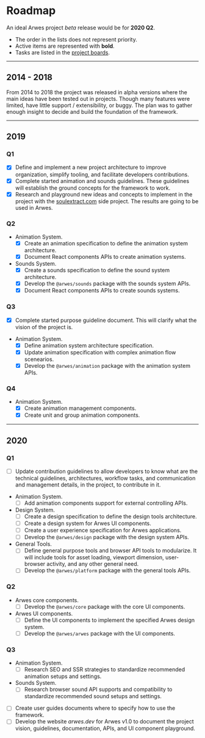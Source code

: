 # Roadmap

An ideal Arwes project _beta_ release would be for **2020 Q2**.

- The order in the lists does not represent priority.
- Active items are represented with **bold**.
- Tasks are listed in the [project boards](https://github.com/arwes/arwes/projects).

----

## 2014 - 2018

From 2014 to 2018 the project was released in alpha versions where the main
ideas have been tested out in projects. Though many features were limited, have
little support / extensibility, or buggy. The plan was to gather enough insight
to decide and build the foundation of the framework.

----

## 2019

### Q1

- [x] Define and implement a new project architecture to improve organization,
simplify tooling, and facilitate developers contributions.
- [x] Complete started animation and sounds guidelines. These guidelines will
establish the ground concepts for the framework to work.
- [x] Research and playground new ideas and concepts to implement in the project
with the [soulextract.com](https://github.com/soulextract/soulextract.com) side
project. The results are going to be used in Arwes.

### Q2

- Animation System.
    - [x] Create an animation specification to define the animation system architecture.
    - [x] Document React components APIs to create animation systems.
- Sounds System.
    - [x] Create a sounds specification to define the sound system architecture.
    - [x] Develop the `@arwes/sounds` package with the sounds system APIs.
    - [x] Document React components APIs to create sounds systems.

### Q3

- [x] Complete started purpose guideline document. This will clarify what
the vision of the project is.
- Animation System.
    - [x] Define animation system architecture specification.
    - [x] Update animation specification with complex animation flow scenearios.
    - [x] Develop the `@arwes/animation` package with the animation system APIs.

### Q4

- Animation System.
    - [x] Create animation management components.
    - [x] Create unit and group animation components.

----

## 2020

### Q1

- [ ] Update contribution guidelines to allow developers to know what are the
technical guidelines, architectures, workflow tasks, and communication and
management details, in the project, to contribute in it.
- Animation System.
    - [ ] Add animation components support for external controlling APIs.
- Design System.
    - [ ] Create a design specification to define the design tools architecture.
    - [ ] Create a design system for Arwes UI components.
    - [ ] Create a user experience specification for Arwes applications.
    - [ ] Develop the `@arwes/design` package with the design system APIs.
- General Tools.
    - [ ] Define general purpose tools and browser API tools to modularize. It will
    include tools for asset loading, viewport dimension, user-browser activity,
    and any other general need.
    - [ ] Develop the `@arwes/platform` package with the general tools APIs.

### Q2

- Arwes core components.
    - [ ] Develop the `@arwes/core` package with the core UI components.
- Arwes UI components.
    - [ ] Define the UI components to implement the specified Arwes design system.
    - [ ] Develop the `@arwes/arwes` package with the UI components.

### Q3

- Animation System.
    - [ ] Research SEO and SSR strategies to standardize recommended animation
    setups and settings.
- Sounds System.
    - [ ] Research browser sound API supports and compatibility to standardize
    recommended sound setups and settings.
- [ ] Create user guides documents where to specify how to use the framework.
- [ ] Develop the website _arwes.dev_ for Arwes v1.0 to document the project
vision, guidelines, documentation, APIs, and UI component playground.
